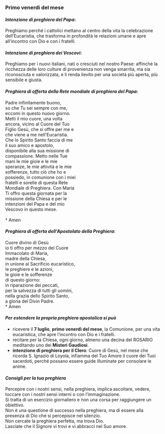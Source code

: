 
### Primo venerdì del mese

#### *Intenzione di preghiera del Papa*:
Preghiamo perché i cattolici mettano al centro della vita la celebrazione dell’Eucaristia, che trasforma in profondità le relazioni umane e apre all’incontro con Dio e con i fratelli.

#### *Intenzione di preghiera dei Vescovi*:
Preghiamo per i nuovi italiani, nati o cresciuti nel nostro Paese: affinché la ricchezza delle loro culture di provenienza non venga smarrita, ma sia riconosciuta e valorizzata, e li renda lievito per una società più aperta, più sensibile e giusta.

#### *Preghiera di offerta della Rete mondiale di preghiera del Papa*:
Padre infinitamente buono,<br>so che Tu sei sempre con me,<br>eccomi in questo nuovo giorno.<br>Metti il mio cuore, una volta<br>ancora, vicino al Cuore del Tuo<br>Figlio Gesù, che si offre per me e<br>che viene a me nell'Eucaristia.<br>Che lo Spirito Santo faccia di me<br>il suo amico e apostolo,<br>disponibile alla sua missione di<br>compassione. Metto nelle Tue<br>mani le mie gioie e le mie<br>speranze, le mie attività e le mie<br>sofferenze, tutto ciò che ho e<br>possiedo, in comunione con i miei<br>fratelli e sorelle di questa Rete<br>Mondiale di Preghiera. Con Maria<br>Ti offro questa giornata per la<br>missione della Chiesa e per le<br>intenzioni del Papa e del mio<br>Vescovo in questo mese.<br><br>† Amen

#### *Preghiera di offerta dell'Apostolato della Preghiera*:
Cuore divino di Gesù<br>io ti offro per mezzo del Cuore<br>Immacolato di Maria,<br>madre della Chiesa,<br>in unione al Sacrificio eucaristico,<br>le preghiere e le azioni,<br>le gioie e le sofferenze<br>di questo giorno:<br>in riparazione dei peccati,<br>per la salvezza di tutti gli uomini,<br>nella grazia dello Spirito Santo,<br>a gloria del Divin Padre.<br>† Amen

#### *Per estendere la propria preghiera apostolica si può*
- ricevere il **7 luglio**, **primo venerdì del mese**, la Comunione, per una vita eucaristica, che apre l’incontro con Dio e i fratelli.
- recitare per la Chiesa, ogni giorno, almeno una decina del ROSARIO meditando uno dei **Misteri Gaudiosi**.
- **intenzione di preghiera per il Clero**: Cuore di Gesù, nel mese che ricorda S. Ignazio di Loyola, infiamma del Tuo Amore il cuore dei Tuoi sacerdoti, perché possano essere guide illuminate per consolare le anime.

#### *Consigli per la tua preghiera*

Percepire con i nostri sensi, nella preghiera, implica ascoltare, vedere, toccare con i nostri sensi interni o con l’immaginazione.<br>Si tratta di un esercizio giornaliero e non una corsa per raggiungere un obiettivo.<br>Non è una questione di successo nella preghiera, ma di essere alla presenza di Dio che si percepisce nel silenzio.<br>Non cercate la preghiera perfetta, ma trova Dio.<br>Lasciate che il Signore vi trovi e vi abbracci nel Suo amore.